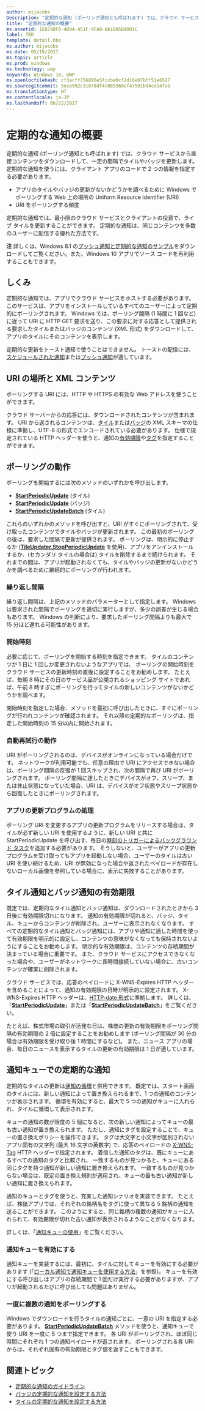 ```yaml
---
author: mijacobs
Description: "定期的な通知 (ポーリング通知とも呼ばれます) では、クラウド サービスから直接コンテンツをダウンロードして、一定の間隔でタイルやバッジを更新します。"
title: "定期的な通知の概要"
ms.assetid: 1EB79BF6-4B94-451F-9FAB-0A1B45B4D01C
label: TBD
template: detail.hbs
ms.author: mijacobs
ms.date: 05/19/2017
ms.topic: article
ms.prod: windows
ms.technology: uwp
keywords: Windows 10, UWP
ms.openlocfilehash: cf3acff756896e5fccbe0cf2d16e07bff51e6527
ms.sourcegitcommit: 5ece992c31870df4c089360ef47501bd4ce14fa9
ms.translationtype: HT
ms.contentlocale: ja-JP
ms.lasthandoff: 06/22/2017
---
```

# <a name="periodic-notification-overview"></a>定期的な通知の概要
<link rel="stylesheet" href="https://az835927.vo.msecnd.net/sites/uwp/Resources/css/custom.css"> 


定期的な通知 (ポーリング通知とも呼ばれます) では、クラウド サービスから直接コンテンツをダウンロードして、一定の間隔でタイルやバッジを更新します。 定期的な通知を使うには、クライアント アプリのコードで 2 つの情報を指定する必要があります。

-   アプリのタイルやバッジの更新がないかどうかを調べるために Windows でポーリングする Web 上の場所の Uniform Resource Identifier (URI)
-   URI をポーリングする頻度

定期的な通知では、最小限のクラウド サービスとクライアントの投資で、ライブ タイルを更新することができます。 定期的な通知は、同じコンテンツを多数のユーザーに配信する優れた方法です。

**注**   詳しくは、Windows 8.1 の[プッシュ通知と定期的な通知のサンプル](http://go.microsoft.com/fwlink/p/?linkid=231476)をダウンロードしてご覧ください。また、Windows 10 アプリでソース コードを再利用することもできます。

 

## <a name="how-it-works"></a>しくみ


定期的な通知では、アプリでクラウド サービスをホストする必要があります。 このサービスは、アプリをインストールしているすべてのユーザーによって定期的にポーリングされます。 Windows では、ポーリング間隔 (1 時間に 1 回など) に従って URI に HTTP GET 要求を送り、この要求に対する応答として提供される要求したタイルまたはバッジのコンテンツ (XML 形式) をダウンロードして、アプリのタイルにそのコンテンツを表示します。

定期的な更新をトースト通知で使うことはできません。 トーストの配信には、[スケジュールされた通知](https://msdn.microsoft.com/library/windows/apps/hh465417)または[プッシュ通知](https://msdn.microsoft.com/library/windows/apps/xaml/hh868252)が適しています。

## <a name="uri-location-and-xml-content"></a>URI の場所と XML コンテンツ


ポーリングする URI には、HTTP や HTTPS の有効な Web アドレスを使うことができます。

クラウド サーバーからの応答には、ダウンロードされたコンテンツが含まれます。 URI から返されるコンテンツは、[タイル](tiles-and-notifications-adaptive-tiles-schema.md)または[バッジ](https://msdn.microsoft.com/library/windows/apps/br212851)の XML スキーマの仕様に準拠し、UTF-8 の形式でエンコードされている必要があります。 仕様で規定されている HTTP ヘッダーを使うと、通知の[有効期限](#expiry)や[タグ](#taggo)を指定することができます。

## <a name="polling-behavior"></a>ポーリングの動作


ポーリングを開始するには次のメソッドのいずれかを呼び出します。

-   [**StartPeriodicUpdate**](https://msdn.microsoft.com/library/windows/apps/hh701684) (タイル)
-   [**StartPeriodicUpdate**](https://msdn.microsoft.com/library/windows/apps/hh701611) (バッジ)
-   [**StartPeriodicUpdateBatch**](https://msdn.microsoft.com/library/windows/apps/hh967945) (タイル)

これらのいずれかのメソッドを呼び出すと、URI がすぐにポーリングされて、受け取ったコンテンツでタイルやバッジが更新されます。 この最初のポーリングの後は、要求した間隔で更新が提供されます。 ポーリングは、明示的に停止するか ([**TileUpdater.StopPeriodicUpdate**](https://msdn.microsoft.com/library/windows/apps/hh701697) を使用)、アプリをアンインストールするか、(セカンダリ タイルの場合は) タイルを削除するまで続けられます。 それまでの間は、アプリが起動されなくても、タイルやバッジの更新がないかどうかを調べるために継続的にポーリングが行われます。

### <a name="the-recurrence-interval"></a>繰り返し間隔

繰り返し間隔は、上記のメソッドのパラメーターとして指定します。 Windows は要求された間隔でポーリングを適切に実行しますが、多少の誤差が生じる場合もあります。 Windows の判断により、要求したポーリング間隔よりも最大で 15 分ほど遅れる可能性があります。

### <a name="the-start-time"></a>開始時刻

必要に応じて、ポーリングを開始する時刻を指定できます。 タイルのコンテンツが 1 日に 1 回しか変更されないようなアプリでは、 ポーリングの開始時刻をクラウド サービスの更新時刻の直後に設定することをお勧めします。 たとえば、毎朝 8 時にその日のサービス品が公開されるショッピング サイトであれば、午前 8 時すぎにポーリングを行ってタイルの新しいコンテンツがないかどうかを調べます。

開始時刻を指定した場合、メソッドを最初に呼び出したときに、すぐにポーリングが行われコンテンツが確認されます。 それ以降の定期的なポーリングは、指定した開始時刻の 15 分以内に開始されます。

### <a name="automatic-retry-behavior"></a>自動再試行の動作

URI がポーリングされるのは、デバイスがオンラインになっている場合だけです。 ネットワークが利用可能でも、任意の理由で URI にアクセスできない場合は、ポーリング間隔の反復が 1 回スキップされ、次の間隔で再び URI がポーリングされます。 ポーリング間隔に達したときにデバイスがオフ、スリープ、または休止状態になっていた場合、URI は、デバイスがオフ状態やスリープ状態から回復したときにポーリングされます。

### <a name="handling-app-updates"></a>アプリの更新プログラムの処理

ポーリング URI を変更するアプリの更新プログラムをリリースする場合は、タイルが必ず新しい URI を使用するように、新しい URI と共に StartPeriodicUpdate を呼び出す、毎日の[時刻のトリガーによるバックグラウンド タスク](../launch-resume/run-a-background-task-on-a-timer-.md)を追加する必要があります。 そうしないと、ユーザーがアプリの更新プログラムを受け取ってもアプリを起動しない場合、ユーザーのタイルは古い URI を使い続けるため、URI が無効になった場合や返されたペイロードが存在しないローカル画像を参照している場合に、表示に失敗することがあります。

## <a name="expiration-of-tile-and-badge-notifications"></a>タイル通知とバッジ通知の有効期限


既定では、定期的なタイル通知とバッジ通知は、ダウンロードされたときから 3 日後に有効期限切れになります。 通知の有効期限が切れると、バッジ、タイル、キューからコンテンツが削除され、ユーザーに表示されなくなります。 すべての定期的なタイル通知とバッジ通知には、アプリや通知に適した時間を使って有効期限を明示的に設定し、コンテンツの意味がなくなっても保持されないようにすることをお勧めします。 明示的な有効期限は、コンテンツの存続期間が決まっている場合に重要です。 また、クラウド サービスにアクセスできなくなった場合や、ユーザーがネットワークに長時間接続していない場合に、古いコンテンツが確実に削除されます。

クラウド サービスでは、応答のペイロードに X-WNS-Expires HTTP ヘッダーを含めることによって、通知の有効期限の日時が明示的に設定されます。 X-WNS-Expires HTTP ヘッダーは、[HTTP-date 形式](http://go.microsoft.com/fwlink/p/?linkid=253706)に準拠します。 詳しくは、「[**StartPeriodicUpdate**](https://msdn.microsoft.com/library/windows/apps/hh701684)」または「[**StartPeriodicUpdateBatch**](https://msdn.microsoft.com/library/windows/apps/hh967945)」をご覧ください。

たとえば、株式市場の取引が活発な日は、株価の更新の有効期限をポーリング間隔の有効期限の 2 倍に設定することをお勧めします (ポーリング間隔が 30 分の場合は有効期限を受け取り後 1 時間にするなど)。 また、ニュース アプリの場合、毎日のニュースを表示するタイルの更新の有効期限は 1 日が適しています。

## <a name="periodic-notifications-in-the-notification-queue"></a>通知キューでの定期的な通知


定期的なタイルの更新は[通知の循環](https://msdn.microsoft.com/library/windows/apps/hh781199)と併用できます。 既定では、スタート画面のタイルには、新しい通知によって置き換えられるまで、1 つの通知のコンテンツが表示されます。 循環を有効にすると、最大で 5 つの通知がキューに入れられ、タイルに循環して表示されます。

キューの通知の数が限度の 5 個になると、次の新しい通知によってキューの最も古い通知が置き換えられます。 ただし、通知にタグを設定することで、キューの置き換えポリシーを操作できます。 タグは大文字と小文字が区別されないアプリ固有の文字列 (最大 16 文字の英数字) で、応答のペイロードの [X-WNS-Tag](https://msdn.microsoft.com/library/windows/apps/hh465435.aspx#pncodes_x_wns_tag) HTTP ヘッダーで指定されます。 着信した通知のタグは、既にキューにあるすべての通知のタグと比較され、 一致するものが見つかると、キューにある同じタグを持つ通知が新しい通知に置き換えられます。 一致するものが見つからない場合は、既定の置き換え規則が適用され、キューの最も古い通知が新しい通知に置き換えられます。

通知のキューとタグを使うと、充実した通知シナリオを実装できます。 たとえば、株価アプリでは、それぞれの銘柄名をタグに使って異なる 5 銘柄の通知を送ることができます。 このようにすると、同じ銘柄の複数の通知がキューに入れられて、有効期限が切れた古い通知が表示されるようなことがなくなります。

詳しくは、「[通知キューの使用](https://msdn.microsoft.com/library/windows/apps/hh781199)」をご覧ください。

### <a name="enabling-the-notification-queue"></a>通知キューを有効にする

通知キューを実装するには、最初に、タイルに対してキューを有効にする必要があります (「[ローカル通知で通知キューを使用する方法](https://msdn.microsoft.com/library/windows/apps/hh465429)」を参照)。 キューを有効にする呼び出しはアプリの存続期間で 1 回だけ実行する必要がありますが、アプリが起動されるたびに呼び出しても問題はありません。

### <a name="polling-for-more-than-one-notification-at-a-time"></a>一度に複数の通知をポーリングする

Windows でダウンロードを行うタイルの通知ごとに、一意の URI を指定する必要があります。 [**StartPeriodicUpdateBatch**](https://msdn.microsoft.com/library/windows/apps/hh967945) メソッドを使うと、通知キューで使う URI を一度に 5 つまで指定できます。 各 URI がポーリングされ、ほぼ同じ時間にそれぞれ 1 つの通知ペイロードが返されます。 ポーリングされる各 URI からは、それぞれ固有の有効期限とタグ値を返すこともできます。

## <a name="related-topics"></a>関連トピック


* [定期的な通知のガイドライン](https://msdn.microsoft.com/library/windows/apps/hh761461)
* [バッジの定期的な通知を設定する方法](https://msdn.microsoft.com/library/windows/apps/hh761476)
* [タイルの定期的な通知を設定する方法](https://msdn.microsoft.com/library/windows/apps/hh761476)
 
